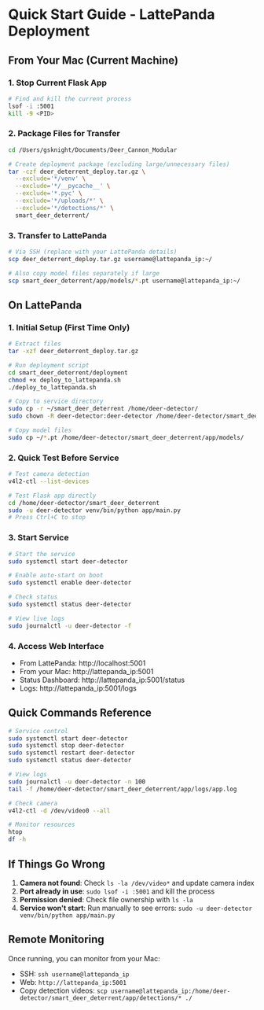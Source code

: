 # Quick Start Guide - LattePanda Deployment

## From Your Mac (Current Machine)

### 1. Stop Current Flask App
```bash
# Find and kill the current process
lsof -i :5001
kill -9 <PID>
```

### 2. Package Files for Transfer
```bash
cd /Users/gsknight/Documents/Deer_Cannon_Modular

# Create deployment package (excluding large/unnecessary files)
tar -czf deer_deterrent_deploy.tar.gz \
  --exclude='*/venv' \
  --exclude='*/__pycache__' \
  --exclude='*.pyc' \
  --exclude='*/uploads/*' \
  --exclude='*/detections/*' \
  smart_deer_deterrent/
```

### 3. Transfer to LattePanda
```bash
# Via SSH (replace with your LattePanda details)
scp deer_deterrent_deploy.tar.gz username@lattepanda_ip:~/

# Also copy model files separately if large
scp smart_deer_deterrent/app/models/*.pt username@lattepanda_ip:~/
```

## On LattePanda

### 1. Initial Setup (First Time Only)
```bash
# Extract files
tar -xzf deer_deterrent_deploy.tar.gz

# Run deployment script
cd smart_deer_deterrent/deployment
chmod +x deploy_to_lattepanda.sh
./deploy_to_lattepanda.sh

# Copy to service directory
sudo cp -r ~/smart_deer_deterrent /home/deer-detector/
sudo chown -R deer-detector:deer-detector /home/deer-detector/smart_deer_deterrent

# Copy model files
sudo cp ~/*.pt /home/deer-detector/smart_deer_deterrent/app/models/
```

### 2. Quick Test Before Service
```bash
# Test camera detection
v4l2-ctl --list-devices

# Test Flask app directly
cd /home/deer-detector/smart_deer_deterrent
sudo -u deer-detector venv/bin/python app/main.py
# Press Ctrl+C to stop
```

### 3. Start Service
```bash
# Start the service
sudo systemctl start deer-detector

# Enable auto-start on boot
sudo systemctl enable deer-detector

# Check status
sudo systemctl status deer-detector

# View live logs
sudo journalctl -u deer-detector -f
```

### 4. Access Web Interface
- From LattePanda: http://localhost:5001
- From your Mac: http://lattepanda_ip:5001
- Status Dashboard: http://lattepanda_ip:5001/status
- Logs: http://lattepanda_ip:5001/logs

## Quick Commands Reference

```bash
# Service control
sudo systemctl start deer-detector
sudo systemctl stop deer-detector
sudo systemctl restart deer-detector
sudo systemctl status deer-detector

# View logs
sudo journalctl -u deer-detector -n 100
tail -f /home/deer-detector/smart_deer_deterrent/app/logs/app.log

# Check camera
v4l2-ctl -d /dev/video0 --all

# Monitor resources
htop
df -h
```

## If Things Go Wrong

1. **Camera not found**: Check `ls -la /dev/video*` and update camera index
2. **Port already in use**: `sudo lsof -i :5001` and kill the process
3. **Permission denied**: Check file ownership with `ls -la`
4. **Service won't start**: Run manually to see errors: `sudo -u deer-detector venv/bin/python app/main.py`

## Remote Monitoring

Once running, you can monitor from your Mac:
- SSH: `ssh username@lattepanda_ip`
- Web: `http://lattepanda_ip:5001`
- Copy detection videos: `scp username@lattepanda_ip:/home/deer-detector/smart_deer_deterrent/app/detections/* ./`